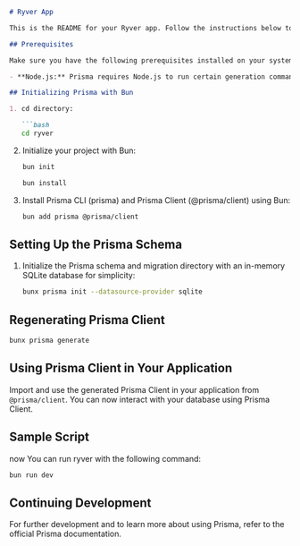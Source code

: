 
```markdown
# Ryver App

This is the README for your Ryver app. Follow the instructions below to set up Prisma with Bun server for your project.

## Prerequisites

Make sure you have the following prerequisites installed on your system:

- **Node.js:** Prisma requires Node.js to run certain generation commands. Ensure that Node.js is installed in your environment.

## Initializing Prisma with Bun

1. cd directory:

   ```bash
   cd ryver
   ```

2. Initialize your project with Bun:

   ```bash
   bun init
   ```
   ```bash
   bun install
   ```
3. Install Prisma CLI (prisma) and Prisma Client (@prisma/client) using Bun:

   ```bash
   bun add prisma @prisma/client
   ```

## Setting Up the Prisma Schema

1. Initialize the Prisma schema and migration directory with an in-memory SQLite database for simplicity:

   ```bash
   bunx prisma init --datasource-provider sqlite
   ```


## Regenerating Prisma Client

```bash
bunx prisma generate
```

## Using Prisma Client in Your Application

Import and use the generated Prisma Client in your application from `@prisma/client`. You can now interact with your database using Prisma Client.

## Sample Script

now You can run ryver with the following command:

```bash
bun run dev
```

## Continuing Development

For further development and to learn more about using Prisma, refer to the official Prisma documentation.
```

